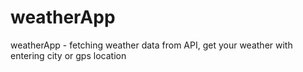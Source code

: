 # weatherApp
weatherApp - fetching weather data from API, get your weather with entering city or gps location
